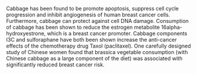 

Cabbage has been found to be promote apoptosis, suppress cell cycle progression and inhibit angiogenesis of human breast cancer cells. Furthermore, cabbage can protect against cell DNA damage. Consumption of cabbage has been shown to reduce the estrogen metabolite 16alpha-hydroxyestrone, which is a breast cancer promoter. Cabbage components I3C and sulforaphane have both been shown increase the anti-cancer effects of the chemotherapy drug Taxol (paclitaxel). One carefully designed study of Chinese women found that brassica vegetable consumption (with Chinese cabbage as a large component of the diet) was associated with significantly reduced breast cancer risk.

